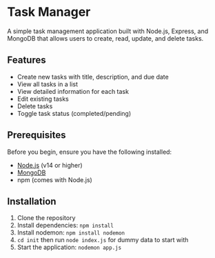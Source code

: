 # Task Manager

A simple task management application built with Node.js, Express, and MongoDB that allows users to create, read, update, and delete tasks.

## Features

- Create new tasks with title, description, and due date
- View all tasks in a list
- View detailed information for each task
- Edit existing tasks
- Delete tasks
- Toggle task status (completed/pending)

## Prerequisites

Before you begin, ensure you have the following installed:

- [Node.js](https://nodejs.org/) (v14 or higher)
- [MongoDB](https://www.mongodb.com/try/download/community)
- npm (comes with Node.js)

## Installation

1. Clone the repository
2. Install dependencies: `npm install`
3. Install nodemon: `npm install nodemon`
4. `cd init` then run `node index.js` for dummy data to start with
5. Start the application: `nodemon app.js`
